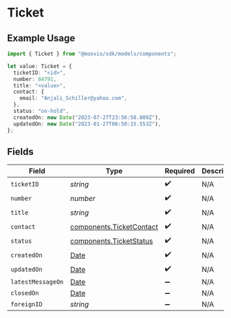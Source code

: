 # Ticket

## Example Usage

```typescript
import { Ticket } from "@moovio/sdk/models/components";

let value: Ticket = {
  ticketID: "<id>",
  number: 84791,
  title: "<value>",
  contact: {
    email: "Anjali_Schiller@yahoo.com",
  },
  status: "on-hold",
  createdOn: new Date("2023-07-27T23:56:58.809Z"),
  updatedOn: new Date("2023-01-27T06:50:15.553Z"),
};
```

## Fields

| Field                                                                                         | Type                                                                                          | Required                                                                                      | Description                                                                                   |
| --------------------------------------------------------------------------------------------- | --------------------------------------------------------------------------------------------- | --------------------------------------------------------------------------------------------- | --------------------------------------------------------------------------------------------- |
| `ticketID`                                                                                    | *string*                                                                                      | :heavy_check_mark:                                                                            | N/A                                                                                           |
| `number`                                                                                      | *number*                                                                                      | :heavy_check_mark:                                                                            | N/A                                                                                           |
| `title`                                                                                       | *string*                                                                                      | :heavy_check_mark:                                                                            | N/A                                                                                           |
| `contact`                                                                                     | [components.TicketContact](../../models/components/ticketcontact.md)                          | :heavy_check_mark:                                                                            | N/A                                                                                           |
| `status`                                                                                      | [components.TicketStatus](../../models/components/ticketstatus.md)                            | :heavy_check_mark:                                                                            | N/A                                                                                           |
| `createdOn`                                                                                   | [Date](https://developer.mozilla.org/en-US/docs/Web/JavaScript/Reference/Global_Objects/Date) | :heavy_check_mark:                                                                            | N/A                                                                                           |
| `updatedOn`                                                                                   | [Date](https://developer.mozilla.org/en-US/docs/Web/JavaScript/Reference/Global_Objects/Date) | :heavy_check_mark:                                                                            | N/A                                                                                           |
| `latestMessageOn`                                                                             | [Date](https://developer.mozilla.org/en-US/docs/Web/JavaScript/Reference/Global_Objects/Date) | :heavy_minus_sign:                                                                            | N/A                                                                                           |
| `closedOn`                                                                                    | [Date](https://developer.mozilla.org/en-US/docs/Web/JavaScript/Reference/Global_Objects/Date) | :heavy_minus_sign:                                                                            | N/A                                                                                           |
| `foreignID`                                                                                   | *string*                                                                                      | :heavy_minus_sign:                                                                            | N/A                                                                                           |